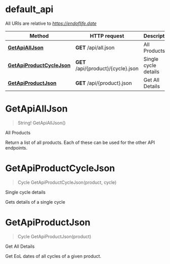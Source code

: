# default_api

All URIs are relative to *https://endoflife.date*

Method | HTTP request | Description
------------- | ------------- | -------------
[**GetApiAllJson**](default_api.md#GetApiAllJson) | **GET** /api/all.json | All Products
[**GetApiProductCycleJson**](default_api.md#GetApiProductCycleJson) | **GET** /api/{product}/{cycle}.json | Single cycle details
[**GetApiProductJson**](default_api.md#GetApiProductJson) | **GET** /api/{product}.json | Get All Details


<a name="GetApiAllJson"></a>
# **GetApiAllJson**
> String! GetApiAllJson()

All Products

Return a list of all products. Each of these can be used for the other API endpoints.
<a name="GetApiProductCycleJson"></a>
# **GetApiProductCycleJson**
> Cycle GetApiProductCycleJson(product, cycle)

Single cycle details

Gets details of a single cycle
<a name="GetApiProductJson"></a>
# **GetApiProductJson**
> Cycle GetApiProductJson(product)

Get All Details

Get EoL dates of all cycles of a given product.
